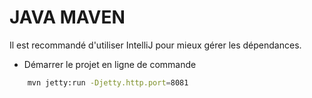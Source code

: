 # JAVA MAVEN 

Il est recommandé d'utiliser IntelliJ pour mieux gérer les dépendances.

- Démarrer le projet en ligne de commande

```bash
    mvn jetty:run -Djetty.http.port=8081
```